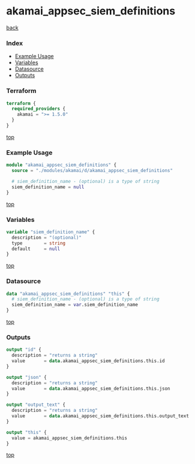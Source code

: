 # akamai_appsec_siem_definitions

[back](../akamai.md)

### Index

- [Example Usage](#example-usage)
- [Variables](#variables)
- [Datasource](#datasource)
- [Outputs](#outputs)

### Terraform

```terraform
terraform {
  required_providers {
    akamai = ">= 1.5.0"
  }
}
```

[top](#index)

### Example Usage

```terraform
module "akamai_appsec_siem_definitions" {
  source = "./modules/akamai/d/akamai_appsec_siem_definitions"

  # siem_definition_name - (optional) is a type of string
  siem_definition_name = null
}
```

[top](#index)

### Variables

```terraform
variable "siem_definition_name" {
  description = "(optional)"
  type        = string
  default     = null
}
```

[top](#index)

### Datasource

```terraform
data "akamai_appsec_siem_definitions" "this" {
  # siem_definition_name - (optional) is a type of string
  siem_definition_name = var.siem_definition_name
}
```

[top](#index)

### Outputs

```terraform
output "id" {
  description = "returns a string"
  value       = data.akamai_appsec_siem_definitions.this.id
}

output "json" {
  description = "returns a string"
  value       = data.akamai_appsec_siem_definitions.this.json
}

output "output_text" {
  description = "returns a string"
  value       = data.akamai_appsec_siem_definitions.this.output_text
}

output "this" {
  value = akamai_appsec_siem_definitions.this
}
```

[top](#index)